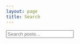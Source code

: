 ```yaml
---
layout: page
title: Search 
---
```

<!-- Html Elements for Search -->
<div id="search-container">
<input type="text" id="search-input" placeholder="Search posts...">
<br>
<ul id="results-container"></ul>
</div>

<!-- Script pointing to search-script.js -->
<script src="js/search-script.js" type="text/javascript"></script>

<!-- Configuration -->
<script>
SimpleJekyllSearch({
  searchInput: document.getElementById('search-input'),
  resultsContainer: document.getElementById('results-container'),
  searchResultTemplate: '<div>
    <span>{date}</span>
    <a href="{url}">
      <h3>{title}</h3>
    </a>
  </div>',
  json: '/blog/search.json'
})
</script>
